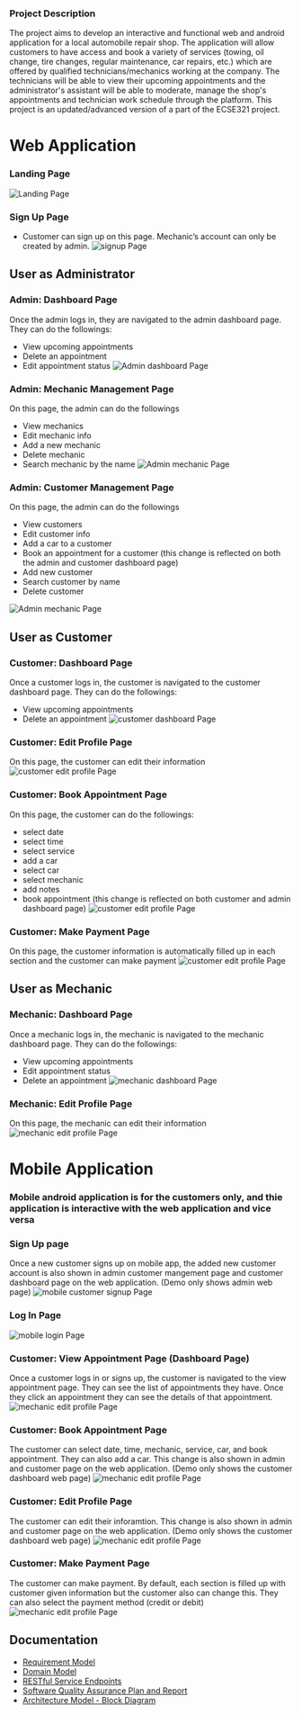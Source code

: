 
### Project Description
The project aims to develop an interactive and functional web and android application for a local automobile repair shop. The application will allow customers to have access and book a variety of services (towing, oil change, tire changes, regular maintenance, car repairs, etc.) which are offered by qualified technicians/mechanics working at the company. The technicians will be able to view their upcoming appointments and the administrator's assistant will be able to moderate, manage the shop's appointments and technician work schedule through the platform. This project is an updated/advanced version of a part of the ECSE321 project.

# Web Application
### Landing Page
![Landing Page](demo/web/landing_page.gif)

### Sign Up Page 
- Customer can sign up on this page. Mechanic’s account can only be created by admin.
![signup Page](demo/web/sign_up.gif)

## User as Administrator 
### Admin: Dashboard Page
Once the admin logs in, they are navigated to the admin dashboard page.
They can do the followings:
- View upcoming appointments
- Delete an appointment
- Edit appointment status
![Admin dashboard Page](demo/web/admin_dashboard.gif)

### Admin: Mechanic Management Page
On this page, the  admin can do the followings
- View mechanics
- Edit mechanic info
- Add a new mechanic
- Delete mechanic
- Search mechanic by the name
![Admin mechanic Page](demo/web/admin_mechanics.gif)

### Admin: Customer Management Page
On this page, the admin can do the followings
- View customers
- Edit customer info
- Add a car to a customer
- Book an appointment for a customer (this change is reflected on both the admin and customer dashboard page)
- Add new customer
- Search customer by name
- Delete customer

![Admin mechanic Page](demo/web/admin_customers.gif)

## User as Customer 
### Customer: Dashboard Page
Once a customer logs in, the customer is navigated to the customer dashboard page.
They can do the followings:
- View upcoming appointments
- Delete an appointment
![customer dashboard Page](demo/web/customer_dashboard.gif)
### Customer: Edit Profile Page
On this page, the customer can edit their information
![customer edit profile Page](demo/web/customer_edit_profile.gif)
### Customer: Book Appointment Page
On this page, the customer can do the followings:
- select date
- select time
- select service
- add a car
- select car
- select mechanic
- add notes
- book appointment (this change is reflected on both customer and admin dashboard page)
![customer edit profile Page](demo/web/customer_book_appointment.gif)
### Customer: Make Payment Page
On this page, the customer information is automatically filled up in each section and the customer can make payment
![customer edit profile Page](demo/web/customer_payment.gif)

## User as Mechanic
### Mechanic: Dashboard Page
Once a mechanic logs in, the mechanic is navigated to the mechanic dashboard page.
They can do the followings:
- View upcoming appointments
- Edit appointment status
- Delete an appointment
![mechanic dashboard Page](demo/web/mechanic_dashboard.gif)
### Mechanic: Edit Profile Page
On this page, the mechanic can edit their information
![mechanic edit profile Page](demo/web/mechanic_edit_profile.gif)



# Mobile Application
### Mobile android application is for the customers only, and thie application is interactive with the web application and vice versa

### Sign Up page
Once a new customer signs up on mobile app, the added new customer account is also shown in admin customer mangement page and customer dashboard page on the web application. (Demo only shows admin web page)
![mobile customer signup Page](demo/android/android_customer_singup.gif)

### Log In Page
![mobile login Page](demo/android/android_customer_login.gif)

### Customer: View Appointment Page (Dashboard Page)
Once a customer logs in or signs up, the customer is navigated to the view appointment page. 
They can see the list of appointments they have. Once they click an appointment they can see the details of that appointment.
![mechanic edit profile Page](demo/android/android_customer_view_app.gif)

### Customer: Book Appointment Page
The customer can select date, time, mechanic, service, car, and book appointment. They can also add a car.
This change is also shown in admin and customer page on the web application. (Demo only shows the customer dashboard web page)
![mechanic edit profile Page](demo/android/android_customer_boo_app.gif)


### Customer: Edit Profile Page
The customer can edit their inforamtion. This change is also shown in admin and customer page on the web application. (Demo only shows the customer dashboard web page)
![mechanic edit profile Page](demo/android/android_customer_edit_profile.gif)


### Customer: Make Payment Page
The customer can make payment. By default, each section is filled up with customer given information but the customer also can change this. They can also select the payment method (credit or debit)
![mechanic edit profile Page](demo/android/android_customer_make_payment.gif)

## Documentation
 - [Requirement Model](https://github.com/McGill-ECSE321-Winter2021/project-group-07/wiki/Requirements-Model-(requirements-&-use-case))
 - [Domain Model](https://github.com/McGill-ECSE321-Winter2021/project-group-07/wiki/Domain-Model-Iterations)
 - [RESTful Service Endpoints](https://github.com/McGill-ECSE321-Winter2021/project-group-07/wiki/RESTful-Service-Endpoints)
 - [Software Quality Assurance Plan and Report](https://github.com/McGill-ECSE321-Winter2021/project-group-07/wiki/Software-Quality-Assurance-Plan-and-Report)
 - [Architecture Model - Block Diagram](https://github.com/McGill-ECSE321-Winter2021/project-group-07/wiki/Architecture-Model)

